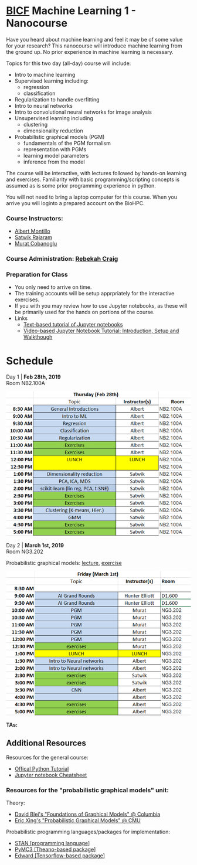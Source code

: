 # [BICF](http://www.utsouthwestern.edu/labs/bioinformatics/) Machine Learning 1 - Nanocourse

Have you heard about machine learning and feel it may be of some value for your research?
This nanocourse will introduce machine learning from the ground up. No prior experience 
in machine learning is necessary. 


Topics for this two day (all-day) course will include:

- Intro to machine learning 
- Supervised learning including:
    - regression
    - classification 
- Regularization to handle overfitting
- Intro to neural networks
- Intro to convolutional neural networks for image analysis 
- Unsupervised learning including 
    - clustering
    - dimensionality reduction 
- Probabilistic graphical models (PGM)
    - fundamentals of the PGM formalism
    - representation with PGMs
    - learning model parameters
    - inference from the model


The course will be interactive, with lectures followed by hands-on learning and exercises.
Familiarity with basic programming/scripting concepts is assumed as is some prior programming experience in python.

You will not need to bring a laptop computer for this course. When you arrive you will loginto a prepared account on the BioHPC.

### Course Instructors:
- [Albert Montillo](mailto:Albert.Montillo@utsouthwestern.edu)
- [Satwik Rajaram](mailto:Satwik.Rajaram@UTSouthwestern.edu)
- [Murat Cobanoglu](mailto:Murat.Cobanoglu@UTSouthwestern.edu)  

### Course Administration: [Rebekah Craig](mailto:rebekah.craig@utsouthwestern.edu)


### Preparation for Class

- You only need to arrive on time. 
- The training accounts will be setup apprpriately for the interactive exercises. 
- If you with you may review how to use Jupyter notebooks, as these will be primarily used for the hands on portions of the course.
- Links
    - [Text-based tutorial of Jupyter notebooks](https://www.datacamp.com/community/tutorials/tutorial-jupyter-notebook)
    - [Video-based Jupyter Notebook Tutorial: Introduction, Setup and Walkthough](https://www.youtube.com/watch?v=HW29067qVWk)
 

# Schedule

Day 1  | **Feb 28th, 2019**  
Room NB2.100A

![Schedule_Day1](img/Schedule_Day1_2019.png)

Day 2  | **March 1st, 2019**  
Room NG3.202

Probabilistic graphical models: [lecture](https://git.biohpc.swmed.edu/BICF/bicf_nanocourses/blob/master/courses/ML_1/lectures/PGM_talk.pdf), 
[exercise](https://git.biohpc.swmed.edu/BICF/bicf_nanocourses/blob/master/courses/ML_1/exercises/PGM.ipynb)


![Schedule_Day2](img/Schedule_Dat2_2019.PNG)


__TAs:__ 



## Additional Resources
Resources for the general course:
- [Offical Python Tutorial](https://docs.python.org/3/tutorial/)
- [Jupyter notebook Cheatsheet](https://s3.amazonaws.com/assets.datacamp.com/blog_assets/Jupyter_Notebook_Cheat_Sheet.pdf)

### Resources for the "probabilistic graphical models" unit:
Theory:
- [David Blei's "Foundations of Graphical Models" @ Columbia](http://www.cs.columbia.edu/~blei/fogm/2016F/)
- [Eric Xing's "Probabilistic Graphical Models" @ CMU](http://www.cs.cmu.edu/~epxing/Class/10708-14/lecture.html)

Probabilistic programming languages/packages for implementation:
- [STAN \[programming language\]](http://mc-stan.org/)
- [PyMC3 \[Theano-based package\]](http://docs.pymc.io/index.html)
- [Edward \[Tensorflow-based package\]](http://edwardlib.org/)